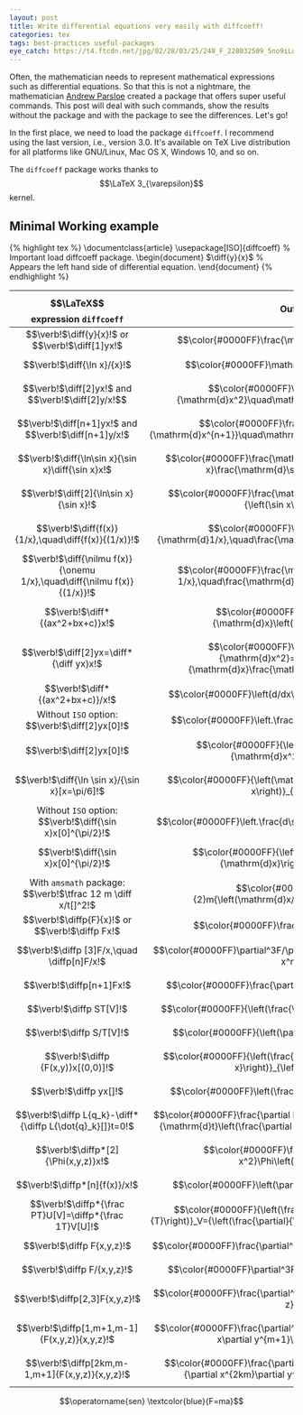 ```yaml
---
layout: post
title: Write differential equations very easily with diffcoeff!
categories: tex
tags: best-practices useful-packages
eye_catch: https://t4.ftcdn.net/jpg/02/28/03/25/240_F_228032509_5no9iLuwmjksnDktCBau2EDnkfHFItRE.jpg
---
```


Often, the mathematician needs to represent mathematical expressions such as differential equations. So that this is not a nightmare, the mathematician [Andrew Parsloe](https://link.springer.com/article/10.1007/BF02189611) created a package that offers super useful commands. This post will deal with such commands, show the results without the package and with the package to see the differences. Let's go!

<!--more-->

In the first place, we need to load the package `diffcoeff`. I recommend using the last version, i.e., version 3.0. It's available on TeX Live distribution for all platforms like GNU/Linux, Mac OS X, Windows 10, and so on. 

The `diffcoeff` package works thanks to $$\LaTeX 3_{\varepsilon}$$ kernel.

## Minimal Working example

{% highlight tex %}
\documentclass{article}
\usepackage[ISO]{diffcoeff}	% Important load diffcoeff package.
\begin{document}
$\diff{y}{x}$			% Appears the left hand side of differential equation.
\end{document}
{% endhighlight %}

| $$\LaTeX$$ expression `diffcoeff` | Output |
|:---------------------------------:|:------:|
| $$\verb!$\diff{y}{x}$!$$ or $$\verb!$\diff[1]yx$!$$ | $$\color{#0000FF}\frac{\mathrm{d}y}{\mathrm{d}x}$$ |
| $$\verb!$\diff{\ln x}/{x}$!$$ | $$\color{#0000FF}\mathrm{d} \ln x/\mathrm{d}x$$ |
| $$\verb!$\diff[2]yx$!$$ and $$\verb!$\diff[2]y/x!$$ | $$\color{#0000FF}\frac{\mathrm{d}^2y}{\mathrm{d}x^2}\quad\mathrm{d}^2y/\mathrm{d}x^2$$ |
| $$\verb!$\diff[n+1]yx$!$$ and $$\verb!$\diff[n+1]y/x$!$$ | $$\color{#0000FF}\frac{\mathrm{d}^{n+1}y}{\mathrm{d}x^{n+1}}\quad\mathrm{d}^{n+1}y/\mathrm{d}x^{n+1}$$ |
| $$\verb!$\diff{\ln\sin x}{\sin x}\diff{\sin x}x$!$$| $$\color{#0000FF}\frac{\mathrm{d}\ln\sin x}{\mathrm{d}\sin x}\frac{\mathrm{d}\sin x}{\mathrm{d}x}$$ |
| $$\verb!$\diff[2]{\ln\sin x}{\sin x}$!$$ | $$\color{#0000FF}\frac{\mathrm{d}^2\ln\sin x}{\mathrm{d}{\left(\sin x\right)}^2}$$ |
| $$\verb!$\diff{f(x)}{1/x},\quad\diff{f(x)}{(1/x)}$!$$ | $$\color{#0000FF}\frac{\mathrm{d}f(x)}{\mathrm{d}1/x},\quad\frac{\mathrm{d}f(x)}{\mathrm{d}(1/x)}$$ |
| $$\verb!$\diff{\nilmu f(x)}{\onemu 1/x},\quad\diff{\nilmu f(x)}{(1/x)}$!$$ | $$\color{#0000FF}\frac{\mathrm{d}\ f(x)}{\mathrm{d}\ 1/x},\quad\frac{\mathrm{d}\ f(x)}{\mathrm{d}\ (1/x)}$$ |
| $$\verb!$\diff*{(ax^2+bx+c)}x$!$$ | $$\color{#0000FF}\frac{\mathrm{d}}{\mathrm{d}x}\left(ax^2+bx+c\right)$$ |
| $$\verb!$\diff[2]yx=\diff*{\diff yx}x$!$$ | $$\color{#0000FF}\frac{\mathrm{d}^2y}{\mathrm{d}x^2}=\frac{\mathrm{d}}{\mathrm{d}x}\frac{\mathrm{d}y}{\mathrm{d}x}$$ |
| $$\verb!$\diff*{(ax^2+bx+c)}/x$!$$ | $$\color{#0000FF}\left(d/dx\right)\left(ax^2+bx+c\right)$$|
| Without `ISO` option: $$\verb!$\diff[2]yx[0]$!$$ | $$\color{#0000FF}\left.\frac{d^2y}{dx^2}\right\vert_{0}$$|
| $$\verb!$\diff[2]yx[0]$!$$ | $$\color{#0000FF}{\left(\frac{\mathrm{d}^2y}{\mathrm{d}x^2}\right)}_{0}$$ |
| $$\verb!$\diff{\ln \sin x}/{\sin x}[x=\pi/6]$!$$ | $$\color{#0000FF}{\left(\mathrm{d}\ln\sin x/\mathrm{d}\sin x\right)}_{x=\pi/6}$$ |
| Without `ISO` option: $$\verb!$\diff{\sin x}x[0]^{\pi/2}$!$$ | $$\color{#0000FF}\left.\frac{d\sin x}{dx}\right\vert_{0}^{\pi/2}$$ |
| $$\verb!$\diff{\sin x}x[0]^{\pi/2}$!$$ | $$\color{#0000FF}{\left(\frac{\mathrm{d}\sin x}{\mathrm{d}x}\right)}_{0}^{\pi/2}$$ |
| With `amsmath` package: $$\verb!$\tfrac 12 m \diff x/t[]^2$!$$ | $$\color{#0000FF}\tfrac{1}{2}m{\left(\mathrm{d}x/\mathrm{d}t\right)}^2$$ |
| $$\verb!$\diffp{F}{x}$!$$ or $$\verb!$\diffp Fx$!$$ | $$\color{#0000FF}\frac{\partial F}{\partial x}$$ |
| $$\verb!$\diffp [3]F/x,\quad \diffp[n]F/x$!$$ | $$\color{#0000FF}\partial^3F/\partial x^3,\quad\partial^nF/\partial x^n $$|
| $$\verb!$\diffp[n+1]Fx$!$$ | $$\color{#0000FF}\frac{\partial^{n+1}F}{\partial x^{n+1}}$$ |
| $$\verb!$\diffp ST[V]$!$$ | $$\color{#0000FF}{\left(\frac{\partial S}{\partial T}\right)}_V$$ |
| $$\verb!$\diffp S/T[V]$!$$ | $$\color{#0000FF}{\left(\partial S/\partial T\right)}_{V}$$ |
| $$\verb!$\diffp {F(x,y)}x[(0,0)]$!$$ | $$\color{#0000FF}{\left(\frac{\partial F\left(x,y\right)}{\partial x}\right)}_{\left(0,0\right)}$$ |
| $$\verb!$\diffp yx[]$!$$ | $$\color{#0000FF}\left(\frac{\partial y}{\partial x}\right)$$ |
| $$\verb!$\diffp L{q_k}-\diff*{\diffp L{\dot{q}_k}[]}t=0$!$$ | $$\color{#0000FF}\frac{\partial L}{\partial q_k}-\frac{\mathrm{d}}{\mathrm{d}t}\left(\frac{\partial L}{\partial \dot{q}_k}\right)=0$$|
| $$\verb!$\diffp*[2]{\Phi(x,y,z)}x$!$$ | $$\color{#0000FF}\frac{\partial^2}{\partial x^2}\Phi\left(x,y,z\right)$$ |
| $$\verb!$\diffp*[n]{f(x)}/x$!$$ | $$\color{#0000FF}\left(\partial^n/\partial x^n\right)f(x)$$ |
| $$\verb!$\diffp*{\frac PT}U[V]=\diffp*{\frac 1T}V[U]$!$$ | $$\color{#0000FF}{\left(\frac{\partial}{\partial U}\frac{P}{T}\right)}_V={\left(\frac{\partial}{\partial V}\frac{1}{T}\right)}_{U}$$ |
| $$\verb!$\diffp F{x,y,z}$!$$ | $$\color{#0000FF}\frac{\partial^3F}{\partial x\partial y\partial z}$$ |
| $$\verb!$\diffp F/{x,y,z}$!$$ | $$\color{#0000FF}\partial^3F/\partial x\partial y\partial z$$ |
| $$\verb!$\diffp[2,3]F{x,y,z}$!$$ | $$\color{#0000FF}\frac{\partial^6F}{\partial x^2\partial y^3\partial z}$$ |
| $$\verb!$\diffp[1,m+1,m-1]{F(x,y,z)}{x,y,z}$!$$ | $$\color{#0000FF}\frac{\partial^{2m+1}F\left(x,y,z\right)}{\partial x\partial y^{m+1}\partial z^{m-1}}$$ |
| $$\verb!$\diffp[2km,m-1,m+1]{F(x,y,z)}{x,y,z}$!$$ | $$\color{#0000FF}\frac{\partial^{2km+2m}F\left(x,y,z\right)}{\partial x^{2km}\partial y^{m-1}\partial z^{m+1}}$$ |

$$\operatorname{sen} \textcolor{blue}{F=ma}$$
